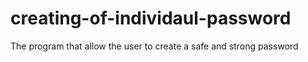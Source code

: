 # creating-of-individaul-password
The program that allow the user to create a safe and strong password
